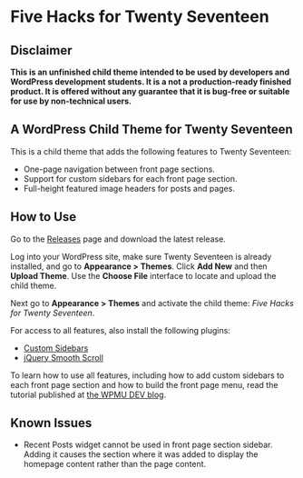 # Five Hacks for Twenty Seventeen

## Disclaimer

**This is an unfinished child theme intended to be used by developers and WordPress development students. It is a not a production-ready finished product. It is offered without any guarantee that it is bug-free or suitable for use by non-technical users.**

## A WordPress Child Theme for Twenty Seventeen

This is a child theme that adds the following features to Twenty Seventeen:

- One-page navigation between front page sections.
- Support for custom sidebars for each front page section.
- Full-height featured image headers for posts and pages.

## How to Use

Go to the [Releases](https://github.com/jpen365/five-hacks-for-twenty-seventeen/releases) page and download the latest release. 

Log into your WordPress site, make sure Twenty Seventeen is already installed, and go to **Appearance > Themes**. Click **Add New** and then **Upload Theme**. Use the **Choose File** interface to locate and upload the child theme.

Next go to **Appearance > Themes** and activate the child theme: *Five Hacks for Twenty Seventeen*.

For access to all features, also install the following plugins:

- [Custom Sidebars](https://wordpress.org/plugins/custom-sidebars/)
- [jQuery Smooth Scroll](https://wordpress.org/plugins/jquery-smooth-scroll/)

To learn how to use all features, including how to add custom sidebars to each front page section and how to build the front page menu, read the tutorial published at [the WPMU DEV blog](https://premium.wpmudev.org/blog/?p=161636).

## Known Issues

- Recent Posts widget cannot be used in front page section sidebar. Adding it causes the section where it was added to display the homepage content rather than the page content.
